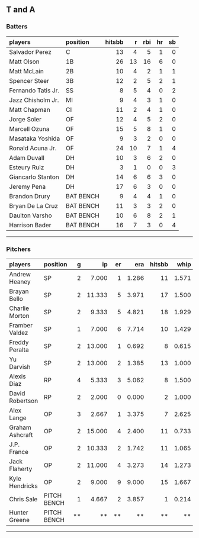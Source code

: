 ## T and A

### Batters

 
|players            |position  | hitsbb|  r| rbi| hr| sb| 
|:------------------|:---------|------:|--:|---:|--:|--:| 
|Salvador Perez     |C         |     13|  4|   5|  1|  0| 
|Matt Olson         |1B        |     26| 13|  16|  6|  0| 
|Matt McLain        |2B        |     10|  4|   2|  1|  1| 
|Spencer Steer      |3B        |     12|  2|   5|  2|  1| 
|Fernando Tatis Jr. |SS        |      8|  5|   4|  0|  2| 
|Jazz Chisholm Jr.  |MI        |      9|  4|   3|  1|  0| 
|Matt Chapman       |CI        |     11|  2|   4|  1|  0| 
|Jorge Soler        |OF        |     12|  4|   5|  2|  0| 
|Marcell Ozuna      |OF        |     15|  5|   8|  1|  0| 
|Masataka Yoshida   |OF        |      9|  3|   2|  0|  0| 
|Ronald Acuna Jr.   |OF        |     24| 10|   7|  1|  4| 
|Adam Duvall        |DH        |     10|  3|   6|  2|  0| 
|Esteury Ruiz       |DH        |      3|  1|   0|  0|  3| 
|Giancarlo Stanton  |DH        |     14|  6|   6|  3|  0| 
|Jeremy Pena        |DH        |     17|  6|   3|  0|  0| 
|Brandon Drury      |BAT BENCH |      9|  4|   4|  1|  0| 
|Bryan De La Cruz   |BAT BENCH |     11|  3|   3|  2|  0| 
|Daulton Varsho     |BAT BENCH |     10|  6|   8|  2|  1| 
|Harrison Bader     |BAT BENCH |     16|  7|   3|  0|  4| 


* * *

### Pitchers

 
|players         |position    |  g|     ip| er|   era| hitsbb|  whip| so|  w| sv| 
|:---------------|:-----------|--:|------:|--:|-----:|------:|-----:|--:|--:|--:| 
|Andrew Heaney   |SP          |  2|  7.000|  1| 1.286|     11| 1.571|  5|  1|  0| 
|Brayan Bello    |SP          |  2| 11.333|  5| 3.971|     17| 1.500|  7|  0|  0| 
|Charlie Morton  |SP          |  2|  9.333|  5| 4.821|     18| 1.929|  8|  1|  0| 
|Framber Valdez  |SP          |  1|  7.000|  6| 7.714|     10| 1.429|  3|  0|  0| 
|Freddy Peralta  |SP          |  2| 13.000|  1| 0.692|      8| 0.615| 19|  2|  0| 
|Yu Darvish      |SP          |  2| 13.000|  2| 1.385|     13| 1.000|  8|  0|  0| 
|Alexis Diaz     |RP          |  4|  5.333|  3| 5.062|      8| 1.500|  5|  1|  1| 
|David Robertson |RP          |  2|  2.000|  0| 0.000|      2| 1.000|  3|  0|  2| 
|Alex Lange      |OP          |  3|  2.667|  1| 3.375|      7| 2.625|  4|  0|  0| 
|Graham Ashcraft |OP          |  2| 15.000|  4| 2.400|     11| 0.733| 12|  0|  0| 
|J.P. France     |OP          |  2| 10.333|  2| 1.742|     11| 1.065|  9|  2|  0| 
|Jack Flaherty   |OP          |  2| 11.000|  4| 3.273|     14| 1.273| 16|  1|  0| 
|Kyle Hendricks  |OP          |  2|  9.000|  9| 9.000|     15| 1.667|  9|  0|  0| 
|Chris Sale      |PITCH BENCH |  1|  4.667|  2| 3.857|      1| 0.214|  7|  0|  0| 
|Hunter Greene   |PITCH BENCH | **|     **| **|    **|     **|    **| **| **| **| 


* * *


